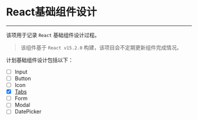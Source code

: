 # React基础组件设计
---

该项用于记录 `React` 基础组件设计过程。

> 该组件基于 `React v15.2.0` 构建，该项目会不定期更新组件完成情况。


计划基础组件设计包括以下：

- [ ] Input
- [ ] Button
- [ ] Icon
- [x] [Tabs](https://github.com/mrcwl/base-component/tree/master/src/components/tabs)
- [ ] Form
- [ ] Modal
- [ ] DatePicker